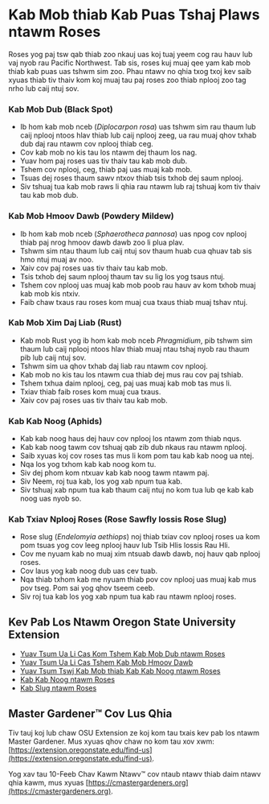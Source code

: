 # Kab Mob thiab Kab Puas Tshaj Plaws ntawm Roses

Roses yog paj tsw qab thiab zoo nkauj uas koj tuaj yeem cog rau hauv lub vaj nyob rau Pacific Northwest. Tab sis, roses kuj muaj qee yam kab mob thiab kab puas uas tshwm sim zoo. Phau ntawv no qhia txog txoj kev saib xyuas thiab tiv thaiv kom koj muaj tau paj roses zoo thiab nplooj zoo tag nrho lub caij ntuj sov.

### Kab Mob Dub (Black Spot)

- Ib hom kab mob nceb (*Diplocarpon rosa*) uas tshwm sim rau thaum lub caij nplooj ntoos hlav thiab lub caij nplooj zeeg, ua rau muaj qhov txhab dub daj rau ntawm cov nplooj thiab ceg.
- Cov kab mob no kis tau los ntawm dej thaum los nag.
- Yuav hom paj roses uas tiv thaiv tau kab mob dub.
- Tshem cov nplooj, ceg, thiab paj uas muaj kab mob.
- Tsuas dej roses thaum sawv ntxov thiab tsis txhob dej saum nplooj.
- Siv tshuaj tua kab mob raws li qhia rau ntawm lub raj tshuaj kom tiv thaiv tau kab mob dub.

### Kab Mob Hmoov Dawb (Powdery Mildew)

- Ib hom kab mob nceb (*Sphaerotheca pannosa*) uas npog cov nplooj thiab paj nrog hmoov dawb dawb zoo li plua plav.
- Tshwm sim ntau thaum lub caij ntuj sov thaum huab cua qhuav tab sis hmo ntuj muaj av noo.
- Xaiv cov paj roses uas tiv thaiv tau kab mob.
- Tsis txhob dej saum nplooj thaum tav su lig los yog tsaus ntuj.
- Tshem cov nplooj uas muaj kab mob poob rau hauv av kom txhob muaj kab mob kis ntxiv.
- Faib chaw txaus rau roses kom muaj cua txaus thiab muaj tshav ntuj.

### Kab Mob Xim Daj Liab (Rust)

- Kab mob Rust yog ib hom kab mob nceb *Phragmidium*, pib tshwm sim thaum lub caij nplooj ntoos hlav thiab muaj ntau tshaj nyob rau thaum pib lub caij ntuj sov.
- Tshwm sim ua qhov txhab daj liab rau ntawm cov nplooj.
- Kab mob no kis tau los ntawm cua thiab dej mus rau cov paj tshiab.
- Tshem txhua daim nplooj, ceg, paj uas muaj kab mob tas mus li.
- Txiav thiab faib roses kom muaj cua txaus.
- Xaiv cov paj roses uas tiv thaiv tau kab mob.

### Kab Kab Noog (Aphids)

- Kab kab noog haus dej hauv cov nplooj los ntawm zom thiab nqus.
- Kab kab noog tawm cov tshuaj qab zib dub nkaus rau ntawm nplooj.
- Saib xyuas koj cov roses tas mus li kom pom tau kab kab noog ua ntej.
- Nqa los yog txhom kab kab noog kom tu.
- Siv dej phom kom ntxuav kab kab noog tawm ntawm paj.
- Siv Neem, roj tua kab, los yog xab npum tua kab.
- Siv tshuaj xab npum tua kab thaum caij ntuj no kom tua lub qe kab kab noog uas nyob so.

### Kab Txiav Nplooj Roses (Rose Sawfly lossis Rose Slug)

- Rose slug (*Endelomyia aethiops*) noj thiab txiav cov nplooj roses ua kom pom tsuas yog cov leeg nplooj hauv lub Tsib Hlis lossis Rau Hli.
- Cov me nyuam kab no muaj xim ntsuab dawb dawb, noj hauv qab nplooj roses.
- Cov laus yog kab noog dub uas cev tuab.
- Nqa thiab txhom kab me nyuam thiab pov cov nplooj uas muaj kab mus pov tseg. Pom sai yog qhov tseem ceeb.
- Siv roj tua kab los yog xab npum tua kab rau ntawm nplooj roses.

## Kev Pab Los Ntawm Oregon State University Extension

- [Yuav Tsum Ua Li Cas Kom Tshem Kab Mob Dub ntawm Roses](https://solvepestproblems.oregonstate.edu/plant-problems/roses/black-spot)
- [Yuav Tsum Ua Li Cas Tshem Kab Mob Hmoov Dawb](https://solvepestproblems.oregonstate.edu/plant-problems/roses/powdery-mildew)
- [Yuav Tsum Tswj Kab Mob thiab Kab Kab Noog ntawm Roses](https://extension.oregonstate.edu/catalog/pub/ec-1520-controlling-diseases-aphids-your-roses)
- [Kab Kab Noog ntawm Roses](https://solvepestproblems.oregonstate.edu/plant-problems/rose/aphid)
- [Kab Slug ntawm Roses](https://agsci.oregonstate.edu/nurspest/insects/roseslug)

## Master Gardener™ Cov Lus Qhia

Tiv tauj koj lub chaw OSU Extension ze koj kom tau txais kev pab los ntawm Master Gardener. Mus xyuas qhov chaw no kom tau xov xwm: [https://extension.oregonstate.edu/find-us](https://extension.oregonstate.edu/find-us).

Yog xav tau 10-Feeb Chav Kawm Ntawv™ cov ntaub ntawv thiab daim ntawv qhia kawm, mus xyuas [https://cmastergardeners.org](https://cmastergardeners.org).
